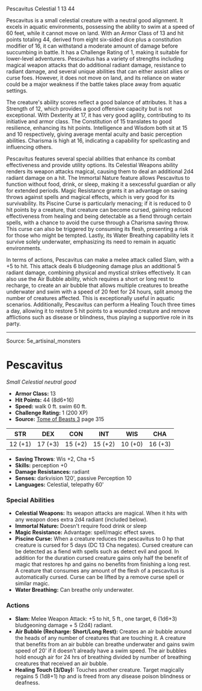 <MonsterName/>Pescavitus</MonsterName>
<CreatureType/>Celestial</CreatureType>
<CR/>1</CR>
<AC/>13</AC>
<HP/>44</HP>
<summary>Pescavitus is a small celestial creature with a neutral good alignment. It excels in aquatic environments, possessing the ability to swim at a speed of 60 feet, while it cannot move on land. With an Armor Class of 13 and hit points totaling 44, derived from eight six-sided dice plus a constitution modifier of 16, it can withstand a moderate amount of damage before succumbing in battle. It has a Challenge Rating of 1, making it suitable for lower-level adventurers. Pescavitus has a variety of strengths including magical weapon attacks that do additional radiant damage, resistance to radiant damage, and several unique abilities that can either assist allies or curse foes. However, it does not move on land, and its reliance on water could be a major weakness if the battle takes place away from aquatic settings.</summary>

<detail>

The creature's ability scores reflect a good balance of attributes. It has a Strength of 12, which provides a good offensive capacity but is not exceptional. With Dexterity at 17, it has very good agility, contributing to its initiative and armor class. The Constitution of 15 translates to good resilience, enhancing its hit points. Intelligence and Wisdom both sit at 15 and 10 respectively, giving average mental acuity and basic perception abilities. Charisma is high at 16, indicating a capability for spellcasting and influencing others.

Pescavitus features several special abilities that enhance its combat effectiveness and provide utility options. Its Celestial Weapons ability renders its weapon attacks magical, causing them to deal an additional 2d4 radiant damage on a hit. The Immortal Nature feature allows Pescavitus to function without food, drink, or sleep, making it a sexcessful guardian or ally for extended periods. Magic Resistance grants it an advantage on saving throws against spells and magical effects, which is very good for its survivability. Its Piscine Curse is particularly menacing; if it is reduced to 0 hit points by a creature, that creature can become cursed, gaining reduced effectiveness from healing and being detectable as a fiend through certain spells, with a chance to avoid the curse through a Charisma saving throw. This curse can also be triggered by consuming its flesh, presenting a risk for those who might be tempted. Lastly, its Water Breathing capability lets it survive solely underwater, emphasizing its need to remain in aquatic environments.

In terms of actions, Pescavitus can make a melee attack called Slam, with a +5 to hit. This attack deals 6 bludgeoning damage plus an additional 5 radiant damage, combining physical and mystical strikes effectively. It can also use the Air Bubble ability, which requires a short or long rest to recharge, to create an air bubble that allows multiple creatures to breathe underwater and swim with a speed of 20 feet for 24 hours, split among the number of creatures affected. This is exceptionally useful in aquatic scenarios. Additionally, Pescavitus can perform a Healing Touch three times a day, allowing it to restore 5 hit points to a wounded creature and remove afflictions such as disease or blindness, thus playing a supportive role in its party.</detail>



---

Source: 5e_artisinal_monsters

# Pescavitus

*Small* *Celestial* *neutral good*

- **Armor Class:** 13
- **Hit Points:** 44 (8d6+16)
- **Speed:** walk 0 ft. swim 60 ft.
- **Challenge Rating:** 1 (200 XP)
- **Source:** [Tome of Beasts 3](https://koboldpress.com/kpstore/product/tome-of-beasts-3-for-5th-edition/) page 315

| STR | DEX | CON | INT | WIS | CHA |
| --- | --- | --- | --- | --- | --- |
| 12 (+1) | 17 (+3) | 15 (+2) | 15 (+2) | 10 (+0) | 16 (+3) |

- **Saving Throws**: Wis +2, Cha +5
- **Skills:** perception +0
- **Damage Resistances:** radiant
- **Senses:** darkvision 120', passive Perception 10 
- **Languages:** Celestial, telepathy 60'

### Special Abilities

- **Celestial Weapons:** Its weapon attacks are magical. When it hits with any weapon does extra 2d4 radiant (included below).
- **Immortal Nature:** Doesn't require food drink or sleep
- **Magic Resistance:** Advantage: spell/magic effect saves.
- **Piscine Curse:** When a creature reduces the pescavitus to 0 hp that creature is cursed for 5 days (DC 13 Cha negates). Cursed creature can be detected as a fiend with spells such as detect evil and good. In addition for the duration cursed creature gains only half the benefit of magic that restores hp and gains no benefits from finishing a long rest. A creature that consumes any amount of the flesh of a pescavitus is automatically cursed. Curse can be lifted by a remove curse spell or similar magic.
- **Water Breathing:** Can breathe only underwater.

### Actions

- **Slam:** Melee Weapon Attack: +5 to hit, 5 ft., one target, 6 (1d6+3) bludgeoning damage + 5 (2d4) radiant.
- **Air Bubble (Recharge: Short/Long Rest):** Creates an air bubble around the heads of any number of creatures that are touching it. A creature that benefits from an air bubble can breathe underwater and gains swim speed of 20' if it doesn’t already have a swim speed. The air bubbles hold enough air for 24 hrs of breathing divided by number of breathing creatures that received an air bubble.
- **Healing Touch (3/Day):** Touches another creature. Target magically regains 5 (1d8+1) hp and is freed from any disease poison blindness or deafness.




